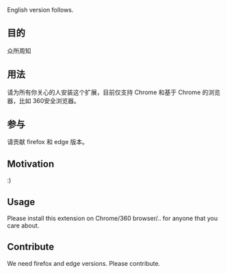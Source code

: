 English version follows.

目的
-------

众所周知

用法
-------

请为所有你关心的人安装这个扩展，目前仅支持 Chrome 和基于 Chrome 的浏览器，比如 360安全浏览器。

参与
-------

请贡献 firefox 和 edge 版本。




Motivation
-------

:)

Usage
-------

Please install this extension on Chrome/360 browser/.. for anyone that you care about.

Contribute
-------

We need firefox and edge versions. Please contribute.
